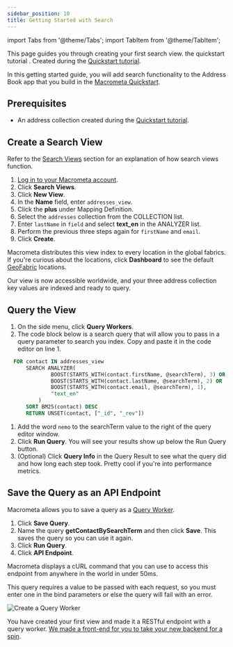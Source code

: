 ```yaml
---
sidebar_position: 10
title: Getting Started with Search
---
```


import Tabs from '@theme/Tabs';
import TabItem from '@theme/TabItem';

This page guides you through creating your first search view. the quickstart tutorial .  Created during the [Quickstart tutorial](https://www.macrometa.com/docs/quickstart). 

In this getting started guide, you will add search functionality to the Address Book app that you build in the [Macrometa Quickstart](https://www.macrometa.com/docs/quickstart).

## Prerequisites

- An address collection created during the [Quickstart tutorial](https://www.macrometa.com/docs/quickstart).

## Create a Search View

Refer to the [Search Views](/search/views/index.md) section for an explanation of how search views function.

1. [Log in to your Macrometa account](https://auth-play.macrometa.io/).
1. Click **Search Views**.
1. Click **New View**.
1. In the **Name** field, enter `addresses_view`.
1. Click the **plus** under Mapping Definition.
1. Select the `addresses` collection from the COLLECTION list. 
1. Enter `lastName` in `field` and select **text_en** in the ANALYZER list. 
1. Perform the previous three steps again for `firstName` and `email`.
1. Click **Create**.

Macrometa distributes this view index to every location in the global fabrics. If you're curious about the locations, click **Dashboard** to see the default [GeoFabric](geofabrics/index.md) locations.

Our view is now accessible worldwide, and your three address collection key values are indexed and ready to query.

## Query the View



1. On the side menu, click **Query Workers**.
1. The code block below is a search query that will allow you to pass in a query parameter to search you index. Copy and paste it in the code editor on line 1.

  ```sql
    FOR contact IN addresses_view
        SEARCH ANALYZER(
                BOOST(STARTS_WITH(contact.firstName, @searchTerm), 3) OR
                BOOST(STARTS_WITH(contact.lastName, @searchTerm), 2) OR 
                BOOST(STARTS_WITH(contact.email, @searchTerm), 1),
                "text_en"
            )
        SORT BM25(contact) DESC
        RETURN UNSET(contact, ["_id", "_rev"])
  ```

1. Add the word `nemo` to the searchTerm value to the right of the query editor window.
1. Click **Run Query**. You will see your results show up below the Run Query button.
1. (Optional) Click **Query Info** in the Query Result to see what the query did and how long each step took. Pretty cool if you're into performance metrics.

## Save the Query as an API Endpoint



Macrometa allows you to save a query as a [Query Worker](../queryworkers/index.md).

1. Click **Save Query**.
1. Name the query **getContactBySearchTerm** and then click **Save**. This saves the query so you can use it again.
1. Click **Run Query**.
1. Click **API Endpoint**.

Macrometa displays a cURL command that you can use to access this endpoint from anywhere in the world in under 50ms.

This query requires a value to be passed with each request, so you must enter one in the bind parameters or else the query will fail with an error.

![Create a Query Worker](/img/quickstart/create-query-worker.png)

You have created your first view and made it a RESTful endpoint with a query worker. [We made a front-end for you to take your new backend for a spin](https://github.com/Macrometacorp/tutorial-addressbook-streams).
